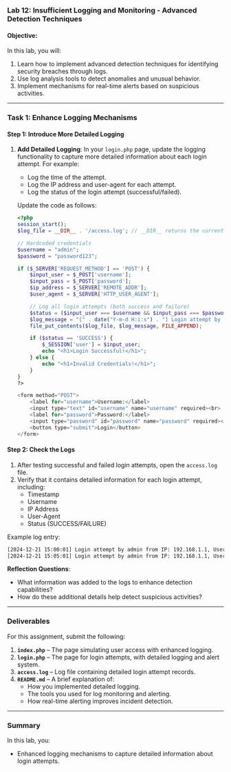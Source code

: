 

### **Lab 12: Insufficient Logging and Monitoring - Advanced Detection Techniques**

#### **Objective:**
In this lab, you will:
1. Learn how to implement advanced detection techniques for identifying security breaches through logs.
2. Use log analysis tools to detect anomalies and unusual behavior.
3. Implement mechanisms for real-time alerts based on suspicious activities.

---

### **Task 1: Enhance Logging Mechanisms**

#### **Step 1: Introduce More Detailed Logging**

1. **Add Detailed Logging**: In your `login.php` page, update the logging functionality to capture more detailed information about each login attempt. For example:
   - Log the time of the attempt.
   - Log the IP address and user-agent for each attempt.
   - Log the status of the login attempt (successful/failed).

   Update the code as follows:

   ```php
   <?php
   session_start();
   $log_file = __DIR__ . '/access.log'; // __DIR__ returns the current directory

   // Hardcoded credentials
   $username = "admin";
   $password = "password123";

   if ($_SERVER['REQUEST_METHOD'] == 'POST') {
       $input_user = $_POST['username'];
       $input_pass = $_POST['password'];
       $ip_address = $_SERVER['REMOTE_ADDR'];
       $user_agent = $_SERVER['HTTP_USER_AGENT'];

       // Log all login attempts (both success and failure)
       $status = ($input_user === $username && $input_pass === $password) ? 'SUCCESS' : 'FAILURE';
       $log_message = "[" . date("Y-m-d H:i:s") . "] Login attempt by $input_user from IP: $ip_address, User-Agent: $user_agent, Status: $status\n";
       file_put_contents($log_file, $log_message, FILE_APPEND);

       if ($status == 'SUCCESS') {
           $_SESSION['user'] = $input_user;
           echo "<h1>Login Successful!</h1>";
       } else {
           echo "<h1>Invalid Credentials!</h1>";
       }
   }
   ?>

   <form method="POST">
       <label for="username">Username:</label>
       <input type="text" id="username" name="username" required><br>
       <label for="password">Password:</label>
       <input type="password" id="password" name="password" required><br>
       <button type="submit">Login</button>
   </form>
   ```

#### **Step 2: Check the Logs**

1. After testing successful and failed login attempts, open the `access.log` file.
2. Verify that it contains detailed information for each login attempt, including:
   - Timestamp
   - Username
   - IP Address
   - User-Agent
   - Status (SUCCESS/FAILURE)

Example log entry:

```txt
[2024-12-21 15:00:01] Login attempt by admin from IP: 192.168.1.1, User-Agent: Mozilla/5.0, Status: SUCCESS
[2024-12-21 15:05:01] Login attempt by admin from IP: 192.168.1.1, User-Agent: Mozilla/5.0, Status: FAILURE
```

**Reflection Questions**:
- What information was added to the logs to enhance detection capabilities?
- How do these additional details help detect suspicious activities?

---

### **Deliverables**

For this assignment, submit the following:

1. **`index.php`** – The page simulating user access with enhanced logging.
2. **`login.php`** – The page for login attempts, with detailed logging and alert system.
3. **`access.log`** – Log file containing detailed login attempt records.
4. **`README.md`** – A brief explanation of:
   - How you implemented detailed logging.
   - The tools you used for log monitoring and alerting.
   - How real-time alerting improves incident detection.

---

### **Summary**

In this lab, you:
- Enhanced logging mechanisms to capture detailed information about login attempts.


